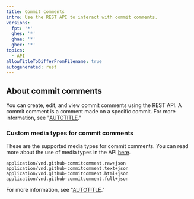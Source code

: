 ```yaml
---
title: Commit comments
intro: Use the REST API to interact with commit comments.
versions:
  fpt: '*'
  ghes: '*'
  ghae: '*'
  ghec: '*'
topics:
  - API
allowTitleToDifferFromFilename: true
autogenerated: rest
---
```


## About commit comments

You can create, edit, and view commit comments using the REST API. A commit comment is a comment made on a specific commit. For more information, see "[AUTOTITLE](/rest/guides/working-with-comments#commit-comments)."

### Custom media types for commit comments

These are the supported media types for commit comments. You can read more
about the use of media types in the API [here](/rest/overview/media-types).

```text
application/vnd.github-commitcomment.raw+json
application/vnd.github-commitcomment.text+json
application/vnd.github-commitcomment.html+json
application/vnd.github-commitcomment.full+json
```

For more information, see "[AUTOTITLE](/rest/overview/media-types)."


<!-- Content after this section is automatically generated -->
